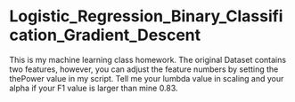 # Logistic_Regression_Binary_Classification_Gradient_Descent
  This is my machine learning class homework.
  The original Dataset contains two features, however, you can adjust the feature numbers by setting the thePower value in my script.
  Tell me your lumbda value in scaling and your alpha if your F1 value is larger than mine 0.83.
